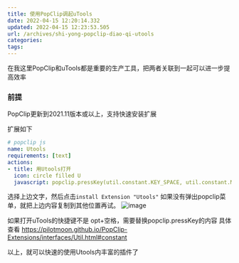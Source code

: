 ```yaml
---
title: 使用PopClip调起uTools
date: 2022-04-15 12:20:14.332
updated: 2022-04-15 12:23:53.505
url: /archives/shi-yong-popclip-diao-qi-utools
categories: 
tags: 
---
```


在我这里PopClip和uTools都是重要的生产工具，把两者关联到一起可以进一步提高效率

### 前提
PopClip更新到2021.11版本或以上，支持快速安装扩展

扩展如下
```yml
# popclip js
name: Utools
requirements: [text]
actions:
- title: 用Utools打开
  icon: circle filled U
  javascript: popclip.pressKey(util.constant.KEY_SPACE, util.constant.MODIFIER_OPTION);popclip.pasteText(popclip.input.text)
```

选择上边文字，然后点击`install Extension "Utools"`
如果没有弹出popclip菜单，就把上边内容复制到其他位置再试。
![image](/upload/2022/04/image.png)

如果打开uTools的快捷键不是 opt+空格，需要替换popclip.pressKey的内容
具体查看
https://pilotmoon.github.io/PopClip-Extensions/interfaces/Util.html#constant

以上，就可以快速的使用Utools内丰富的插件了